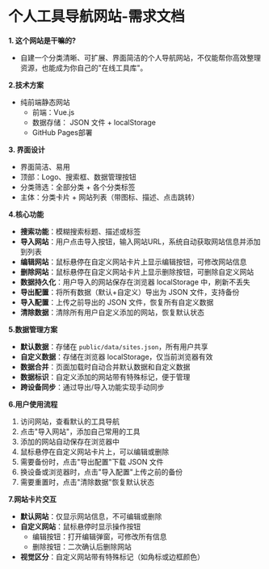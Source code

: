 # 个人工具导航网站-需求文档

**1. 这个网站是干嘛的?**
* 自建一个分类清晰、可扩展、界面简洁的个人导航网站，不仅能帮你高效整理资源，也能成为你自己的"在线工具库"。


**2.技术方案**
* 纯前端静态网站
  * 前端：Vue.js
  * 数据存储： JSON 文件 + localStorage
  * GitHub Pages部署

**3. 界面设计**
* 界面简洁、易用
* 顶部：Logo、搜索框、数据管理按钮
* 分类筛选：全部分类 + 各个分类标签
* 主体：分类卡片 + 网站列表（带图标、描述、点击跳转）

**4.核心功能**
  * **搜索功能**：模糊搜索标题、描述或标签
  * **导入网站**：用户点击导入按钮，输入网站URL，系统自动获取网站信息并添加到列表
  * **编辑网站**：鼠标悬停在自定义网站卡片上显示编辑按钮，可修改网站信息
  * **删除网站**：鼠标悬停在自定义网站卡片上显示删除按钮，可删除自定义网站
  * **数据持久化**：用户导入的网站保存在浏览器 localStorage 中，刷新不丢失
  * **导出配置**：将所有数据（默认+自定义）导出为 JSON 文件，支持备份
  * **导入配置**：上传之前导出的 JSON 文件，恢复所有自定义数据
  * **清除数据**：清除所有用户自定义添加的网站，恢复默认状态

**5.数据管理方案**
* **默认数据**：存储在 `public/data/sites.json`，所有用户共享
* **自定义数据**：存储在浏览器 localStorage，仅当前浏览器有效
* **数据合并**：页面加载时自动合并默认数据和自定义数据
* **数据标识**：自定义添加的网站带有特殊标记，便于管理
* **跨设备同步**：通过导出/导入功能实现手动同步

**6.用户使用流程**
1. 访问网站，查看默认的工具导航
2. 点击"导入网站"，添加自己常用的工具
3. 添加的网站自动保存在浏览器中
4. 鼠标悬停在自定义网站卡片上，可以编辑或删除
5. 需要备份时，点击"导出配置"下载 JSON 文件
6. 换设备或浏览器时，点击"导入配置"上传之前的备份
7. 需要重置时，点击"清除数据"恢复默认状态

**7.网站卡片交互**
* **默认网站**：仅显示网站信息，不可编辑或删除
* **自定义网站**：鼠标悬停时显示操作按钮
  - 编辑按钮：打开编辑弹窗，可修改所有信息
  - 删除按钮：二次确认后删除网站
* **视觉区分**：自定义网站带有特殊标记（如角标或边框颜色）

